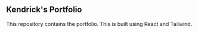 ## Kendrick's Portfolio

This repository contains the portfolio. This is built using React and Tailwind.
